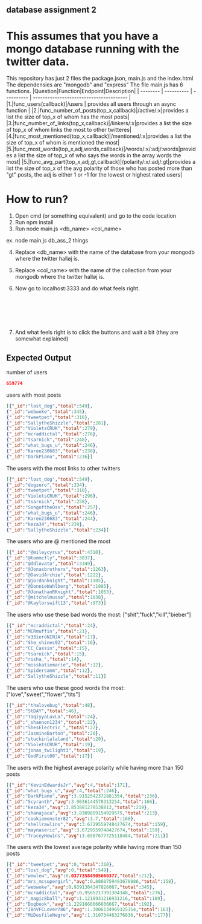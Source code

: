 ## database assignment 2
# This assumes that you have a mongo database running with the twitter data.

This repository has just 2 files the package.json, main.js and the index.html
The dependensies are "mongodb" and "express"
The file main.js has 6 functions.
|Question|Function|Endpoint|Description|
| -------- | ---------- | ---------- | --------------------------------------- |
|1.|func_users(callback)|/users | provides all users through an async function  |
|2.|func_number_of_posts(top_x,callback)|/active/:x|provides a list the size of top_x of whom has the most posts|
|3.|func_number_of_links(top_x,callback)|/linkers/:x|provides a list the size of top_x of whom links the most to other twitteres|
|4.|func_most_mentioned(top_x,callback)|/mentioned/:x|provides a list the size of top_x of whom is mentioned the most|
|5.|func_most_words(top_x,adj,words,callback)|/words/:x/:adj/:words|provides a list the size of top_x of who says the words in the array words the most|
|5.|func_avg_part(top_x,adj,gt,callback)|/polarity/:x/:adj/:gt|provides a list the size of top_x of the avg polarity of those who has posted more than "gt" posts, the adj is either 1 or -1 for the lowest or highest rated users|


# How to run?
1. Open cmd (or something equivalent) and go to the code location
2. Run npm install
3. Run node main.js <db_name> <col_name> 

ex. node main.js db_ass_2 things

4. Replace <db_name> with the name of the database from your mongodb where the twitter halløj is.
5. Replace <col_name> with the name of the collection from your mongodb where the twitter halløj is.    
6. Now go to localhost:3333 and do what feels right.
<br><br><br><br><br><br>


7. And what feels right is to click the buttons and wait a bit  (they are somewhat explained)

## Expected Output
number of users
```json
659774
   ```
   users with most posts
   ```json
[{"_id":"lost_dog","total":549},
{"_id":"webwoke","total":345},
{"_id":"tweetpet","total":310},
{"_id":"SallytheShizzle","total":281},
{"_id":"VioletsCRUK","total":279},
{"_id":"mcraddictal","total":276},
{"_id":"tsarnick","total":248},
{"_id":"what_bugs_u","total":246},
{"_id":"Karen230683","total":238},
{"_id":"DarkPiano","total":236}]
   ```
   The users with the most links to other twitters
   ```json
[{"_id":"lost_dog","total":549},
{"_id":"dogzero","total":334},
{"_id":"tweetpet","total":310},
{"_id":"VioletsCRUK","total":296},
{"_id":"tsarnick","total":258},
{"_id":"SongoftheOss","total":257},
{"_id":"what_bugs_u","total":246},
{"_id":"Karen230683","total":244},
{"_id":"keza34","total":239},
{"_id":"SallytheShizzle","total":234}]
   ```
   The users who are @ mentioned the most
   ```json
[{"_id":"@mileycyrus","total":4310},
{"_id":"@tommcfly","total":3837},
{"_id":"@ddlovato","total":3349},
{"_id":"@Jonasbrothers","total":1263},
{"_id":"@DavidArchie","total":1222},
{"_id":"@jordanknight","total":1105},
{"_id":"@DonnieWahlberg","total":1085},
{"_id":"@JonathanRKnight","total":1053},
{"_id":"@mitchelmusso","total":1038},
{"_id":"@taylorswift13","total":973}]
   ```
   The users who use these bad words the most: ["shit","fuck","kill","bieber"]
   ```json
[{"_id":"mcraddictal","total":24},
{"_id":"MCRmuffin","total":21},
{"_id":"x33ieroNINJA","total":17},
{"_id":"She_shines92","total":16},
{"_id":"CC_Cassin","total":15},
{"_id":"tsarnick","total":15},
{"_id":"risha_","total":14},
{"_id":"misskatiemarie","total":12},
{"_id":"Spidersamm","total":12},
{"_id":"SallytheShizzle","total":11}]
   ```
   The users who use these good words the most: ["love","sweet","flower","tits"]
   ```json
[{"_id":"thalovebug","total":48},
{"_id":"StDAY","total":46},
{"_id":"TaqiyyaLuvLa","total":24},
{"_id":"_shannon1234","total":22},
{"_id":"ShesElectric_","total":22},
{"_id":"JasmineBarton","total":20},
{"_id":"stuckinlalaland","total":20},
{"_id":"VioletsCRUK","total":19},
{"_id":"jonas_twilight3","total":19},
{"_id":"GodFirst08","total":17}]
   ```
The users with the highest average polarity while having more than 150 posts
```json
[{"_id":"KevinEdwardsJr","avg":4,"total":171},
{"_id":"what_bugs_u","avg":4,"total":246},
{"_id":"DarkPiano","avg":3.9152542372881354,"total":236},
{"_id":"Scyranth","avg":3.9036144578313254,"total":166},
{"_id":"keza34","avg":3.853881278538813,"total":219},
{"_id":"shanajaca","avg":3.8309859154929575,"total":213},
{"_id":"cookiemonster82","avg":3.7,"total":160},
{"_id":"shellrawlins","avg":3.6729559748427674,"total":159},
{"_id":"maynaseric","avg":3.6729559748427674,"total":159},
{"_id":"TraceyHewins","avg":3.6587677725118484,"total":211}]
   ```
   The users with the lowest average polarity while having more than 150 posts
   ```json
[{"_id":"tweetpet","avg":0,"total":310},
{"_id":"lost_dog","avg":0,"total":549},
{"_id":"wowlew","avg":0.03773584905660377,"total":212},
{"_id":"mrs_mcsupergirl","avg":0.8860759493670886,"total":158},
{"_id":"webwoke","avg":0.9391304347826087,"total":345},
{"_id":"mcraddictal","avg":0.9565217391304348,"total":276},
{"_id":"_magic8ball","avg":1.1216931216931216,"total":189},
{"_id":"Dogbook","avg":1.2291666666666667,"total":192},
{"_id":"JBnVFCLover786","avg":1.3006134969325154,"total":163},
{"_id":"MiDesfileNegro","avg":1.310734463276836,"total":177}]
   ```
   
   
